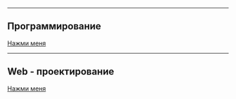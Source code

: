 
---

## Программирование

[Нажми меня](https://mozartarthur.github.io/Programming/)

---

## Web - проектирование

[Нажми меня](https://mozartarthur.github.io/Web/)

    

